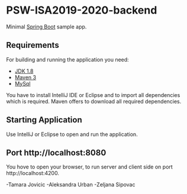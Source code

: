 # PSW-ISA2019-2020-backend

Minimal [Spring Boot](http://projects.spring.io/spring-boot/) sample app.

## Requirements

For building and running the application you need:

- [JDK 1.8](http://www.oracle.com/technetwork/java/javase/downloads/jdk8-downloads-2133151.html)
- [Maven 3](https://maven.apache.org)
- [MySql](https://www.mysql.com/)

You have to install IntelliJ IDE or Eclipse and to import all dependencies which is required. Maven offers to download all required dependencies.

## Starting Application
Use IntelliJ or Eclipse to open and run the application.

## Port http://localhost:8080
You hove to open your browser, to run server and client side on port http://localhost:4200.

-Tamara Jovicic 
-Aleksandra Urban
-Zeljana Sipovac
